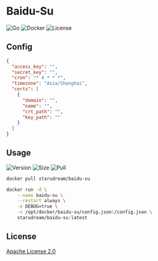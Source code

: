 # Baidu-Su

![Go](https://github.com/starudream/baidu-su/workflows/Go/badge.svg)
![Docker](https://github.com/starudream/baidu-su/workflows/Docker/badge.svg)
![License](https://img.shields.io/badge/License-Apache%20License%202.0-blue)

## Config

```json
{
  "access_key": "",
  "secret_key": "",
  "cron": "* 4 * * *",
  "timezone": "Asia/Shanghai",
  "certs": [
    {
      "domain": "",
      "name": "",
      "crt_path": "",
      "key_path": ""
    }
  ]
}
```

## Usage

![Version](https://img.shields.io/docker/v/starudream/baidu-su)
![Size](https://img.shields.io/docker/image-size/starudream/baidu-su/latest)
![Pull](https://img.shields.io/docker/pulls/starudream/baidu-su)

```bash
docker pull starudream/baidu-su
```

```bash
docker run -d \
    --name baidu-su \
    --restart always \
    -e DEBUG=true \
    -v /opt/docker/baidu-su/config.json:/config.json \
    starudream/baidu-su:latest
```

## License

[Apache License 2.0](./LICENSE)
